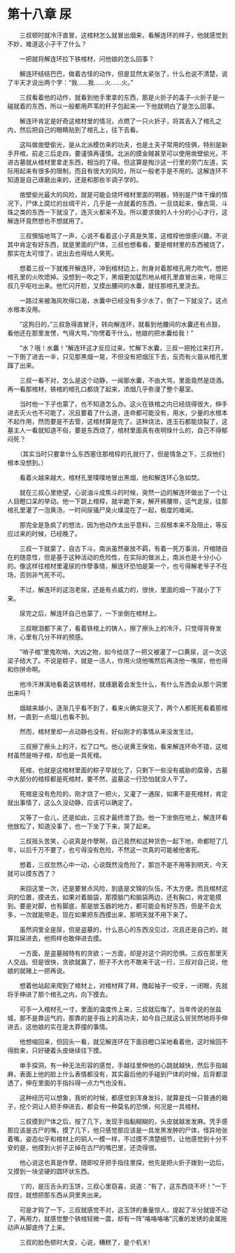 # 第十八章 尿


　　三叔顿时就冷汗直冒，这棺材怎么就冒出烟来，看解连环的样子，他就感觉到不妙，难道这小子干了什么？

　　一把就将解连环拉下铁棺材，问他娘的怎么回事？

　　解连环结结巴巴，做着古怪的动作，但是显然太紧张了，什么也说不清楚，说了半天才说出两个字：“我……我……火……火。”

　　三叔看着他的动作，就看到他手里拿的东西，那是火折子的盖子–火折子是一碰就着的东西，所以一般都用芦苇的秆子包起来–一下他就明白了是怎么回事。

　　解连环肯定是好奇这棺材里的情况，点燃了一只火折子，将其丢入了棺孔之内，然后把自己的眼睛贴到了棺孔上，往下去看。

　　这叫做凿壁偷光，是从北派模仿来的功夫，也是土夫子常用的伎俩，特别是新手开棺，前走三后走四，要谨慎再谨慎。北派的摸金贼甚至可以使用凿壁偷光，不进古墓就从棺材里拿走东西，相当的了得。但这算是掏沙这一行里的旁门左道，实际用起来有很多的限制，而且有很大的风险，所以一般老手是不用的。这解连环不知道是自己琢磨出来的，还是和那些半调子学的。

　　凿壁偷光最大的风险，就是可能会烧坏棺材里面的明器，特别是尸体干燥的情况下，尸体上腐烂的丝绸干片，几乎是一点就着的东西，一旦烧起来，像古简、斗珠之类的东西一下就没了，连灭火都来不及。所以要求做的人十分的小心才行，这解连环竟然想也不想就用了。

　　三叔懊恼地骂了一声，心说不看着这小子真是失策，这棺椁他很感兴趣，不说其中肯定有好东西，就是里面的尸体，三叔也想看看，要是棺材里的东西被烧了，那实在太可惜了，说出去也得给人笑死。

　　想着三叔一下就推开解连环，冲到棺材边上，附身对着那棺孔用力吹气，想把棺孔里的火吹熄掉。没想到一吹之下，黑烟更加猛烈地从棺孔里直冒出来，呛得三叔几乎呕吐出来。他忙闪开脸，又摸出腰间的水囊，就往那棺孔里浇去。

　　一路过来被海风吹得口渴，水囊中已经没有多少水了，倒了一下就没了。这点水根本没用。

　　”这狗日的，”三叔急得直冒汗，转向解连环，就看到他腰间的水囊还有点鼓，看他还在那里发愣，气得大骂，”你愣着干什么，他娘的把水囊给我！”

　　”水？哦！水囊！”解连环这才反应过来，忙解下水囊，三叔一把抢过来打开，一下倒了进去一半，只见那黑烟一晃，不但没有把烟压下去，反而有火苗从棺孔里蹿了出来。

　　三叔一看不对，怎么是这个动静，一闻那水囊，不由大骂，里面竟然是烧酒。再一看那棺材，铁棺的棺孔口都烧了起来，浓烟几乎弥漫了整个墓室。

　　当时他一下子也蒙了，也不知道怎么办。这火在铁棺之内已经烧得很大，伸手进去灭火也不可能了，况且要着了什么道，连命都可能没有，用水，少量的水根本不起作用，然而要是不去管，这棺材算是完了。这种烧法，连玉石都能烧裂了，这墓主人一看就知道不俗，要是东西烧了，棺材里面真有夜明珠什么的，自己不得郁闷死？

　　（其实当时只要拿什么东西塞住那棺椁的孔就行了，但是情急之下，三叔他们根本没想到。）

　　看着火越来越大，棺材孔里噗噗地冒出黑烟，他和解连环心急如焚。

　　就在三叔心里绝望，心说油斗成焦斗的时候，突然一边的解连环做出了一个让人目瞪口呆的举动。他一下跳上棺椁，就半跪下来，解开裤腰带，运气走尿，往那棺孔里灌了一泡黄汤，一时间尿骚尸臭火燥混在了一起，极度的难闻。

　　那完全是急疯了的想法，因为他动作太出乎意料，三叔根本来不及阻止，等反应过来的时候，已经晚了。

　　三叔一下就蒙了，自古下斗，南派虽然豪放不羁，有着一死万事消，开棺随自在的随意性，但是基于这种活动的危险性，在实际的做派上，南派也是十分小心的。像这样往棺材里灌尿的作孽事情，解连环恐怕是第一个，也亏得解老爷子不在场，否则非气死不可。

　　不过，解连环的这泡老尿，还是有点威力的，很快，里面的烟一下就小了下来。

　　尿完之后，解连环自己也蒙了，一下坐倒在棺材上。

　　三叔眼泪都下来了，看着铁棺上的铸人，擦了擦头上的冷汗，只觉得背脊发冷，心里有几分不祥的预感。

　　”哨子棺”里鬼吹哨，大凶之物，如今给烧了一把又被灌了一口黄尿，这一次这梁子结大了。不说是粽子，就是一活人，你用火烧他嘴然后再浇他一嘴尿，他也得和你拼命啊。

　　他冷汗淋漓地看着这铁棺材，就琢磨着会发生什么，有什么东西会从那个洞里出来吗？

　　烟越来越小，逐渐几乎看不到了，看来火确实是灭了，两个人都死死看着那棺材，一直到一点烟儿也看不到。

　　然而，棺材里却一点动静也没有，好似刚才的事情从来没发生过。

　　三叔擦了擦头上的汗，松了口气。他心说黄王保佑，看来解连环命不错，这棺材虽然是哨子棺，却也是一具死棺。

　　死棺，也就是这棺材里面的粽子早就化了，只剩下一些没有威胁的腐骨，古墓中大部分的棺椁都是死棺材，要不然，盗墓这一行恐怕就没人干了。

　　死棺是没有危险的，刚才烧了一把火，又灌了一通尿，如果不是死棺材，肯定就出事情了，这么久没动静，应该可以确定了。

　　又等了一会儿，还是如此，三叔才最终泄了劲。他一下坐倒在地上，解连环看他放松了，知道没事了，也一下坐了下来，哭了起来。

　　三叔摇头苦笑，心说真是作孽啊，自己竟然和这种货色一起下地，命都短了几年，以后千万不要了，也亏得没有危险，不然这一次真的可能被他害死。

　　想着，三叔忽然心中一动，心说既然没危险了，那岂不是不用等到明天，今天就可以摸东西了？

　　来回这里一次，还是要冒点风险，到底是文锦的队伍，不太方便。而且棺材这洞的位置，摸进去，如果对着脑袋，那摸脑门和脑袋两边，还有胸口，肯定能摸到。要是对脚，也有脚底，那是放玉器的地方，都可能会有好东西，但是不会太多，一次就能带走。现在如果把东西摸出来，那明天就不用下来了。

　　虽然洞里全是尿，但是盗墓的，什么恶心的东西没见过，况且还是自己的，就算拉屎进去，他照样也敢伸进去摸。

　　一方面，是盗墓贼特有的贪欲；一方面，却是对这个洞的恐惧。三叔在那里天人交战。但是很快，贪欲就赢了，胆子不大也不敢来干这一行，三叔对自己说，他娘的就赌上一把再说。

　　想着他站起来爬到了棺材上，对棺材拜了拜，撸起袖子一咬牙，一闭眼，先就将手伸进了那个棺孔之内，向下摸去。

　　可手一入棺材孔一寸，里面的温度传上来，三叔就后悔了。当年传说的张盐城，那不是靠运气的，那靠的是手指上的真功夫，如今自己就这么贸贸然地将手伸进去，这他娘的实在是太莽撞的事情。

　　他想缩回来，但回头一看，就见解连环在下面目瞪口呆地看着他，这时候回不得脸来，只好硬着头皮继续往下摸。

　　单手探洞，有一种无法形容的感觉，手越往里伸他的心跳就越快，然后手指越麻，表面上他的脸上什么表情都没有，其实最后他的手碰到尸体的时候，后背都湿透了，伸在里面的手指抖得一点力气也没有。

　　这种经历可以想象，我听的时候，都感觉到浑身发抖，就算是找一只普通的箱子，挖个洞让人把手伸进去，都会有一种莫名的恐惧，何况是一具棺材。

　　三叔摸到尸体之后，按了几下，发现手指黏糊糊的，头皮就越发发麻。凭手感那应该是古尸的嘴，摸了几下，他只感觉那应该是一具发黑发肿的尸体，怪异地张着嘴，姿态似乎和棺材上的铜人一模一样，不过摸不清楚细节，让他感觉到十分不安的是，他摸到火折子正掉在古尸的嘴巴里，还烫得很。

　　他心说这也真是作孽，随即咬牙把手指往里探，他先是把火折子拨到一边后，又摸到一块坚硬的圆环状东西。

　　丫的，是压舌头的玉饼，三叔心里窃喜，说道：“有了，这东西烧不坏！”一下捏住，就想把那东西从洞里夹出来。

　　可是才钩了一下，三叔就感觉不对，这玉饼的重量惊人，提起了半分就提不动了，再用力，就感觉整个铁棺轻微一震，却有一阵”咯咯咯咯”沉重的发锈的金属拖动声从脚底传了上来。

　　三叔的脸色顿时大变，心说，糟糕了，是个机关!

